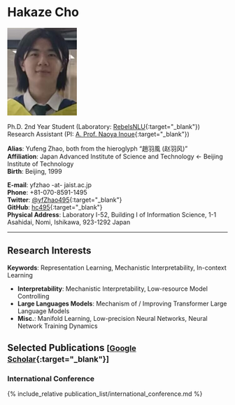 # Hakaze Cho

<link rel="stylesheet" type="text/css" href="//fonts.googleapis.com/css?family=Gentium+Basic" />

<div class="img_margin">
<img src="./assets/fig/photo.png" alt="" title="@Beijing Inst. Tech. 2023" height="200">
</div>

Ph.D. 2nd Year Student (Laboratory: [RebelsNLU](https://rebelsnlu.super.site/){:target="_blank"})  
Research Assistant (PI: [A. Prof. Naoya Inoue](https://naoya-i.info/){:target="_blank"})  

**Alias**: Yufeng Zhao, both from the hieroglyph “趙羽風 (赵羽风)”  
**Affiliation**: Japan Advanced Institute of Science and Technology ← Beijing Institute of Technology  
**Birth**: Beijing, 1999

**E-mail**: yfzhao -at- jaist.ac.jp  
**Phone**: +81-070-8591-1495  
**Twitter**: [@yfZhao495](https://x.com/yfZhao495){:target="_blank"}  
**GitHub**: [hc495](https://github.com/hc495){:target="_blank"}  
**Physical Address**: Laboratory I-52, Building I of Information Science, 1-1 Asahidai, Nomi, Ishikawa, 923-1292 Japan  

* * *

## Research Interests

**Keywords**: Representation Learning, Mechanistic Interpretability, In-context Learning  
- **Interpretability**: Mechanistic Interpretability, Low-resource Model Controlling  
- **Large Languages Models**: Mechanism of / Improving Transformer Large Language Models  
- **Misc.**: Manifold Learning, Low-precision Neural Networks, Neural Network Training Dynamics

## Selected Publications <small>[[Google Scholar](https://scholar.google.com/citations?user=q_eQAcwAAAAJ){:target="_blank"}]</small>

### International Conference

{% include_relative publication_list/international_conference.md %}